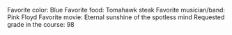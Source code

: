 Favorite color: Blue
Favorite food: Tomahawk steak
Favorite musician/band: Pink Floyd
Favorite movie: Eternal sunshine of the spotless mind
Requested grade in the course: 98
